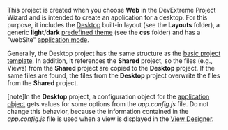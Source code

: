 This project is created when you choose **Web** in the DevExtreme Project Wizard and is intended to create an application for a desktop. For this purpose, it includes the [Desktop](/concepts/40%20SPA%20Framework/13%20Built-in%20Layouts/53%20Desktop%20Layout.md '/Documentation/Guide/SPA_Framework/Built-in_Layouts/#Desktop_Layout') built-in layout (see the **Layouts** folder), a generic **light**/**dark** [predefined theme](/concepts/60%20Themes/10%20Predefined%20Themes '/Documentation/Guide/Themes/Predefined_Themes/') (see the **css** folder) and has a "webSite" [application mode](/api-reference/40%20SPA%20Framework/HtmlApplication/1%20Configuration/mode.md '/Documentation/ApiReference/SPA_Framework/HtmlApplication/Configuration/#mode').

Generally, the Desktop project has the same structure as the [basic project template](/concepts/50%20VS%20Integration/0%20Project%20Templates/1%20Basic%20Application.md '/Documentation/Guide/VS_Integration/Project_Templates/#Basic_Application'). In addition, it references the **Shared** project, so the files (e.g., Views) from the **Shared** project are copied to the **Desktop** project. If the same files are found, the files from the **Desktop** project overwrite the files from the **Shared** project.

[note]In the **Desktop** project, a configuration object for the [application object](/concepts/40%20SPA%20Framework/01%20Application%20Project/3%20Application%20Object.md '/Documentation/Guide/SPA_Framework/Application_Project/#Application_Object') gets values for some options from the *app.config.js* file. Do not change this behavior, because the information contained in the *app.config.js* file is used when a view is displayed in the [View Designer](/concepts/50%20VS%20Integration/1%20Design-Time%20Features '/Documentation/Guide/VS_Integration/Design-Time_Features/').

